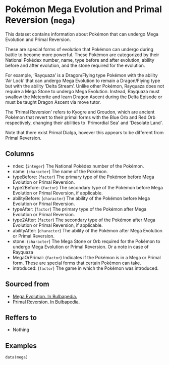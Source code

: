 # Pokémon Mega Evolution and Primal Reversion (`mega`)

This dataset contains information about Pokémon that can undergo Mega Evolution and Primal Reversion.


These are special forms of evolution that Pokémon can undergo during battle to become more powerful.
These Pokémon are categorized by their National Pokédex number, name, type before and after evolution, ability before and after evolution, and the stone required for the evolution.

For example, ‘Rayquaza’ is a Dragon/Flying type Pokémon with the ability ‘Air Lock’ that can undergo
Mega Evolution to remain a Dragon/Flying type but with the ability ‘Delta Stream’. Unlike other Pokémon,
Rayquaza does not require a Mega Stone to undergo Mega Evolution. Instead, Rayquaza must swallow the
Meteorite and learn Dragon Ascent during the Delta Episode or must be taught Dragon Ascent via move tutor.

The 'Primal Reversion' refers to Kyogre and Groudon,
which are ancient Pokémon that revert to their primal forms with the Blue Orb and Red Orb respectively,
changing their abilities to 'Primordial Sea' and 'Desolate Land'.

Note that there exist Primal Dialga, hovever this appears to be different from Primal Reversion.


## Columns
  - ndex: (`integer`) The National Pokédex number of the Pokémon.
  - name: (`character`) The name of the Pokémon.
  - typeBefore: (`factor`) The primary type of the Pokémon before Mega Evolution or Primal Reversion.
  - type2Before: (`factor`) The secondary type of the Pokémon before Mega Evolution or Primal Reversion, if applicable.
  - abilityBefore: (`character`) The ability of the Pokémon before Mega Evolution or Primal Reversion.
  - typeAfter: (`factor`) The primary type of the Pokémon after Mega Evolution or Primal Reversion.
  - type2After: (`factor`) The secondary type of the Pokémon after Mega Evolution or Primal Reversion, if applicable.
  - abilityAfter: (`character`) The ability of the Pokémon after Mega Evolution or Primal Reversion.
  - stone: (`character`) The Mega Stone or Orb required for the Pokémon to undergo Mega Evolution or Primal Reversion.  Or a note in case of Rayquaza
  - MegaOrPrimal: (`factor`) Indicates if the Pokémon is in a Mega or Primal form. These are special forms that certain Pokémon can take.
  - introduced: (`factor`) The game in which the Pokémon was introduced.

## Sourced from
  - [Mega Evolution. In Bulbapedia.](https://bulbapedia.bulbagarden.net/wiki/Mega_Evolution)
  - [Primal Reversion. In Bulbapedia.](https://bulbapedia.bulbagarden.net/wiki/Primal_Reversion)

## Reffers to
  - Nothing

## Examples
```
data(mega)
```
